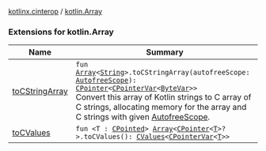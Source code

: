 [kotlinx.cinterop](../index.md) / [kotlin.Array](./index.md)

### Extensions for kotlin.Array

| Name | Summary |
|---|---|
| [toCStringArray](to-c-string-array.md) | `fun `[`Array`](https://kotlinlang.org/api/latest/jvm/stdlib/kotlin/-array/index.html)`<`[`String`](https://kotlinlang.org/api/latest/jvm/stdlib/kotlin/-string/index.html)`>.toCStringArray(autofreeScope: `[`AutofreeScope`](../-autofree-scope/index.md)`): `[`CPointer`](../-c-pointer/index.md)`<`[`CPointerVar`](../-c-pointer-var.md)`<`[`ByteVar`](../-byte-var.md)`>>`<br>Convert this array of Kotlin strings to C array of C strings, allocating memory for the array and C strings with given [AutofreeScope](../-autofree-scope/index.md). |
| [toCValues](to-c-values.md) | `fun <T : `[`CPointed`](../-c-pointed/index.md)`> `[`Array`](https://kotlinlang.org/api/latest/jvm/stdlib/kotlin/-array/index.html)`<`[`CPointer`](../-c-pointer/index.md)`<`[`T`](to-c-values.md#T)`>?>.toCValues(): `[`CValues`](../-c-values/index.md)`<`[`CPointerVar`](../-c-pointer-var.md)`<`[`T`](to-c-values.md#T)`>>` |

